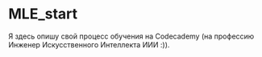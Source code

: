 # MLE_start
Я здесь опишу свой процесс обучения на Codecademy (на профессию Инженер Искусственного Интеллекта ИИИ :)).
